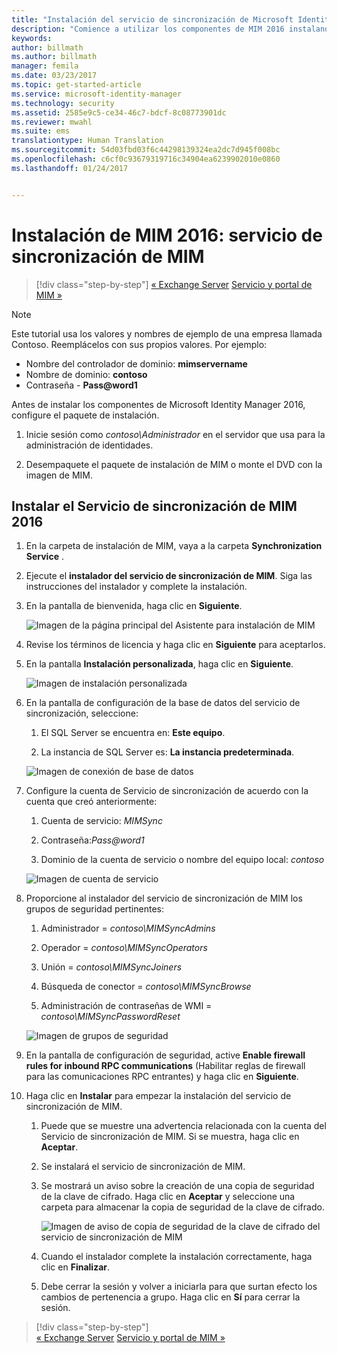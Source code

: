 ```yaml
---
title: "Instalación del servicio de sincronización de Microsoft Identity Manager | Microsoft Docs"
description: "Comience a utilizar los componentes de MIM 2016 instalando y configurando el servicio de sincronización."
keywords: 
author: billmath
ms.author: billmath
manager: femila
ms.date: 03/23/2017
ms.topic: get-started-article
ms.service: microsoft-identity-manager
ms.technology: security
ms.assetid: 2585e9c5-ce34-46c7-bdcf-8c08773901dc
ms.reviewer: mwahl
ms.suite: ems
translationtype: Human Translation
ms.sourcegitcommit: 54d03fbd03f6c44298139324ea2dc7d945f008bc
ms.openlocfilehash: c6cf0c93679319716c34904ea6239902010e0860
ms.lasthandoff: 01/24/2017


---
```


# <a name="install-mim-2016-mim-synchronization-service"></a>Instalación de MIM 2016: servicio de sincronización de MIM

>[!div class="step-by-step"]
[« Exchange Server](prepare-server-exchange.md)
[Servicio y portal de MIM »](install-mim-service-portal.md)

> [!NOTE]
> Este tutorial usa los valores y nombres de ejemplo de una empresa llamada Contoso. Reemplácelos con sus propios valores. Por ejemplo:
> - Nombre del controlador de dominio: **mimservername**
> - Nombre de dominio: **contoso**
> - Contraseña - **Pass@word1**

Antes de instalar los componentes de Microsoft Identity Manager 2016, configure el paquete de instalación.

1. Inicie sesión como *contoso\Administrador* en el servidor que usa para la administración de identidades.

2. Desempaquete el paquete de instalación de MIM o monte el DVD con la imagen de MIM.

## <a name="install-mim-2016-synchronization-service"></a>Instalar el Servicio de sincronización de MIM 2016

1. En la carpeta de instalación de MIM, vaya a la carpeta **Synchronization Service** .

2. Ejecute el **instalador del servicio de sincronización de MIM**. Siga las instrucciones del instalador y complete la instalación.

3. En la pantalla de bienvenida, haga clic en **Siguiente**.

    ![Imagen de la página principal del Asistente para instalación de MIM](media/MIM-Install1.png)

4. Revise los términos de licencia y haga clic en **Siguiente** para aceptarlos.

5. En la pantalla **Instalación personalizada**, haga clic en **Siguiente**.

    ![Imagen de instalación personalizada](media/MIM-Install2.png)

6.  En la pantalla de configuración de la base de datos del servicio de sincronización, seleccione:

    1.  El SQL Server se encuentra en: **Este equipo**.

    2.  La instancia de SQL Server es: **La instancia predeterminada**.

    ![Imagen de conexión de base de datos](media/MIM-Install3.png)

7.  Configure la cuenta de Servicio de sincronización de acuerdo con la cuenta que creó anteriormente:

    1.  Cuenta de servicio: *MIMSync*

    2.  Contraseña:*Pass@word1*

    3.  Dominio de la cuenta de servicio o nombre del equipo local: *contoso*

    ![Imagen de cuenta de servicio](media/MIM-Install4.png)

8.  Proporcione al instalador del servicio de sincronización de MIM los grupos de seguridad pertinentes:

    1. Administrador = *contoso\MIMSyncAdmins*

    2. Operador = *contoso\MIMSyncOperators*

    3. Unión = *contoso\MIMSyncJoiners*

    4. Búsqueda de conector = *contoso\MIMSyncBrowse*

    5. Administración de contraseñas de WMI = *contoso\MIMSyncPasswordReset*

    ![Imagen de grupos de seguridad](media/MIM-Install5.png)

9. En la pantalla de configuración de seguridad, active **Enable firewall rules for inbound RPC communications** (Habilitar reglas de firewall para las comunicaciones RPC entrantes) y haga clic en **Siguiente**.

10. Haga clic en **Instalar** para empezar la instalación del servicio de sincronización de MIM.

    1. Puede que se muestre una advertencia relacionada con la cuenta del Servicio de sincronización de MIM. Si se muestra, haga clic en **Aceptar**.

    2. Se instalará el servicio de sincronización de MIM.

    3. Se mostrará un aviso sobre la creación de una copia de seguridad de la clave de cifrado. Haga clic en **Aceptar** y seleccione una carpeta para almacenar la copia de seguridad de la clave de cifrado.

        ![Imagen de aviso de copia de seguridad de la clave de cifrado del servicio de sincronización de MIM](media/MIM-Install7.png)

    4. Cuando el instalador complete la instalación correctamente, haga clic en **Finalizar**.

    5. Debe cerrar la sesión y volver a iniciarla para que surtan efecto los cambios de pertenencia a grupo. Haga clic en **Sí** para cerrar la sesión.

>[!div class="step-by-step"]  
[« Exchange Server](prepare-server-exchange.md)
[Servicio y portal de MIM »](install-mim-service-portal.md)

